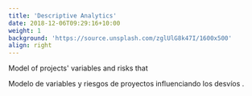 ```yaml
---
title: 'Descriptive Analytics'
date: 2018-12-06T09:29:16+10:00
weight: 1
background: 'https://source.unsplash.com/zglUlG8k47I/1600x500'
align: right
---
```


Model of projects' variables and risks that

Modelo de variables y riesgos de proyectos  influenciando los desvíos .
